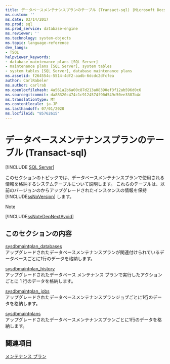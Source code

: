 ```yaml
---
title: データベースメンテナンスプランのテーブル (Transact-sql) |Microsoft Docs
ms.custom: ''
ms.date: 03/14/2017
ms.prod: sql
ms.prod_service: database-engine
ms.reviewer: ''
ms.technology: system-objects
ms.topic: language-reference
dev_langs:
- TSQL
helpviewer_keywords:
- database maintenance plans [SQL Server]
- maintenance plans [SQL Server], system tables
- system tables [SQL Server], database maintenance plans
ms.assetid: f264554c-5514-4df2-aadb-6dcdc2dfcfea
author: CarlRabeler
ms.author: carlrab
ms.openlocfilehash: 4a561a2b6a00c87d213a08390ef3f12ab596d0c6
ms.sourcegitcommit: da88320c474c1c9124574f90d549c50ee3387b4c
ms.translationtype: MT
ms.contentlocale: ja-JP
ms.lasthandoff: 07/01/2020
ms.locfileid: "85762615"
---
```

# <a name="database-maintenance-plan-tables-transact-sql"></a>データベースメンテナンスプランのテーブル (Transact-sql)
[!INCLUDE [SQL Server](../../includes/applies-to-version/sqlserver.md)]

  このセクションのトピックでは、データベースメンテナンスプランで使用される情報を格納するシステムテーブルについて説明します。 これらのテーブルは、以前のバージョンのからアップグレードされたインスタンスの情報を保持 [!INCLUDE[ssNoVersion](../../includes/ssnoversion-md.md)] します。  
  
> [!NOTE]  
>  [!INCLUDE[ssNoteDepNextAvoid](../../includes/ssnotedepnextavoid-md.md)]  
  
## <a name="in-this-section"></a>このセクションの内容  
 [sysdbmaintplan_databases](../../relational-databases/system-tables/sysdbmaintplan-databases-transact-sql.md)  
 アップグレードされたデータベースメンテナンスプランが関連付けられているデータベースごとに1行のデータを格納します。  
  
 [sysdbmaintplan_history](../../relational-databases/system-tables/sysdbmaintplan-history-transact-sql.md)  
 アップグレードされたデータベース メンテナンス プランで実行したアクションごとに 1 行のデータを格納します。  
  
 [sysdbmaintplan_jobs](../../relational-databases/system-tables/sysdbmaintplan-jobs-transact-sql.md)  
 アップグレードされたデータベースメンテナンスプランジョブごとに1行のデータを格納します。  
  
 [sysdbmaintplans](../../relational-databases/system-tables/sysdbmaintplans-transact-sql.md)  
 アップグレードされたデータベースメンテナンスプランごとに1行のデータを格納します。  
  
## <a name="see-also"></a>関連項目  
 [メンテナンス プラン](../../relational-databases/maintenance-plans/maintenance-plans.md)  
  
  

